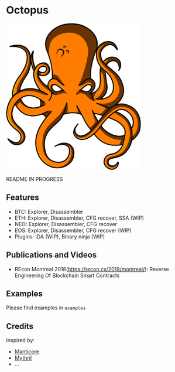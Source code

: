 # Octopus

<img src="/images/logo-medium.png" height="400px"/>

README IN PROGRESS

## Features

* BTC: Explorer, Disassembler
* ETH: Explorer, Disassembler, CFG recover, SSA (WIP)
* NEO: Explorer, Disassembler, CFG recover
* EOS: Explorer, Disassembler, CFG recover (WIP)
* Plugins: IDA (WIP), Binary ninja (WIP)

## Publications and Videos

* REcon Montreal 2018(https://recon.cx/2018/montreal/): Reverse Engineering Of Blockchain Smart Contracts

## Examples

Please find examples in ```examples```

## Credits

Inspired by:
* [Manticore](https://github.com/trailofbits/manticore)
* [Mythril](https://github.com/ConsenSys/mythril)
* ...